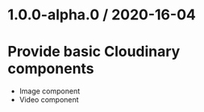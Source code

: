 1.0.0-alpha.0 / 2020-16-04
==========================

# Provide basic Cloudinary components

* Image component
* Video component
